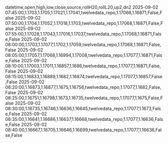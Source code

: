 datetime,open,high,low,close,source,rollH20,rollL20,up2,dn2
2025-09-02 07:45:00,1.1703,1.1705,1.17021,1.17041,twelvedata_repo,1.17068,1.16871,False,False
2025-09-02 07:50:00,1.1704,1.17052,1.17018,1.1703,twelvedata_repo,1.17068,1.16871,False,False
2025-09-02 07:55:00,1.17028,1.17043,1.17016,1.17037,twelvedata_repo,1.17068,1.16871,False,False
2025-09-02 08:00:00,1.1703,1.17077,1.1702,1.17059,twelvedata_repo,1.17068,1.16871,False,False
2025-09-02 08:05:00,1.17057,1.17068,1.16994,1.17008,twelvedata_repo,1.17077,1.16871,False,False
2025-09-02 08:10:00,1.17003,1.17011,1.16857,1.1686,twelvedata_repo,1.17077,1.16871,False,False
2025-09-02 08:15:00,1.16833,1.16889,1.1682,1.16874,twelvedata_repo,1.17077,1.16857,False,False
2025-09-02 08:20:00,1.16873,1.16877,1.1675,1.16756,twelvedata_repo,1.17077,1.1682,False,False
2025-09-02 08:25:00,1.16751,1.16798,1.1673,1.16735,twelvedata_repo,1.17077,1.1675,False,False
2025-09-02 08:30:00,1.16735,1.16746,1.16636,1.16645,twelvedata_repo,1.17077,1.1673,False,False
2025-09-02 08:35:00,1.16641,1.16686,1.16637,1.16668,twelvedata_repo,1.17077,1.16636,False,False
2025-09-02 08:40:00,1.16667,1.16705,1.16646,1.16699,twelvedata_repo,1.17077,1.16636,False,False
